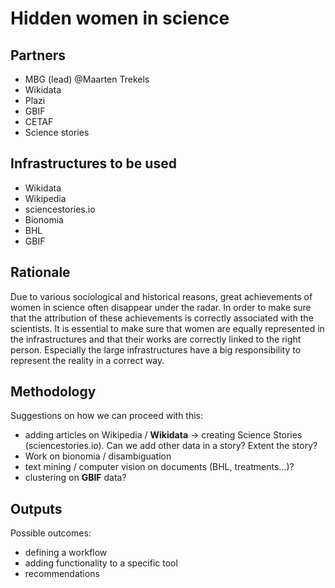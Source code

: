 # Hidden women in science

## Partners
- MBG (lead) @Maarten Trekels
- Wikidata
- Plazi
- GBIF
- CETAF
- Science stories

## Infrastructures to be used 
- Wikidata
- Wikipedia
- sciencestories.io
- Bionomia
- BHL
- GBIF
  
## Rationale
Due to various sociological and historical reasons, great achievements of women in science often disappear under the radar. In order to make sure that the attribution of these achievements is correctly associated with the scientists. It is essential to make sure that women are equally represented in the infrastructures and that their works are correctly linked to the right person. Especially the large infrastructures have a big responsibility to represent the reality in a correct way.

## Methodology
Suggestions on how we can proceed with this:
- adding articles on Wikipedia / **Wikidata** → creating Science Stories (sciencestories.io). Can we add other data in a story? Extent the story?
- Work on bionomia / disambiguation
- text mining / computer vision on documents (BHL, treatments…)?
- clustering on **GBIF** data?
  
## Outputs
Possible outcomes:
- defining a workflow
- adding functionality to a specific tool
- recommendations

